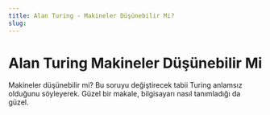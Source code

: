 ```yaml
---
title: Alan Turing - Makineler Düşünebilir Mi?
slug:
---
```


# Alan Turing Makineler Düşünebilir Mi

Makineler düşünebilir mi? Bu soruyu değiştirecek tabii Turing anlamsız olduğunu söyleyerek. Güzel bir makale, bilgisayarı nasıl tanımladığı da güzel. 

